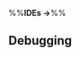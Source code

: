 <link rel="stylesheet" href="{{baseUrl}}/css/textbook.css">

<div class="website-content">

%%**IDEs →**%%

## Debugging

<div id="main">

<include src="what/embed.md" />

</div>

</div>
